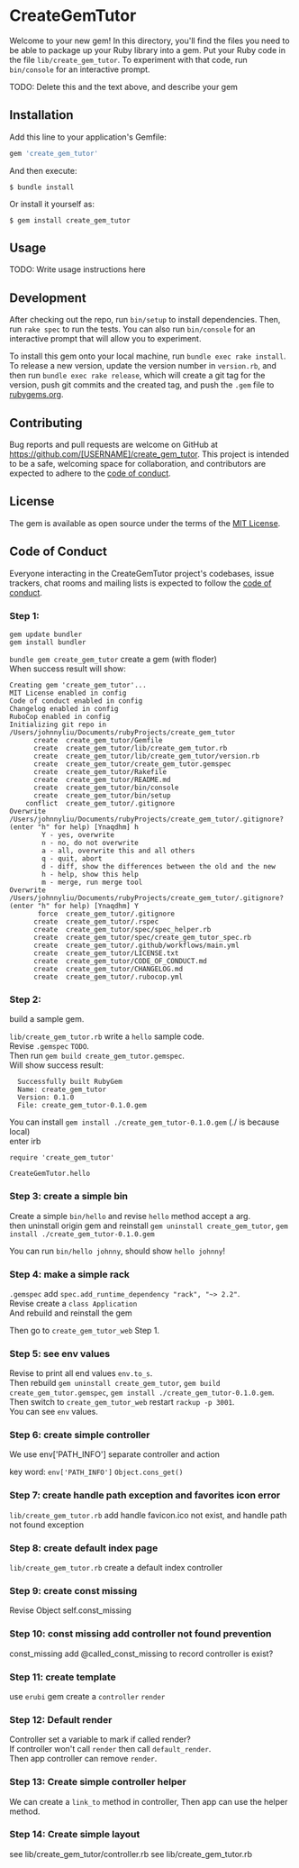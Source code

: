 # CreateGemTutor

Welcome to your new gem! In this directory, you'll find the files you need to be able to package up your Ruby library into a gem. Put your Ruby code in the file `lib/create_gem_tutor`. To experiment with that code, run `bin/console` for an interactive prompt.

TODO: Delete this and the text above, and describe your gem

## Installation

Add this line to your application's Gemfile:

```ruby
gem 'create_gem_tutor'
```

And then execute:

    $ bundle install

Or install it yourself as:

    $ gem install create_gem_tutor

## Usage

TODO: Write usage instructions here

## Development

After checking out the repo, run `bin/setup` to install dependencies. Then, run `rake spec` to run the tests. You can also run `bin/console` for an interactive prompt that will allow you to experiment.

To install this gem onto your local machine, run `bundle exec rake install`. To release a new version, update the version number in `version.rb`, and then run `bundle exec rake release`, which will create a git tag for the version, push git commits and the created tag, and push the `.gem` file to [rubygems.org](https://rubygems.org).

## Contributing

Bug reports and pull requests are welcome on GitHub at https://github.com/[USERNAME]/create_gem_tutor. This project is intended to be a safe, welcoming space for collaboration, and contributors are expected to adhere to the [code of conduct](https://github.com/[USERNAME]/create_gem_tutor/blob/main/CODE_OF_CONDUCT.md).

## License

The gem is available as open source under the terms of the [MIT License](https://opensource.org/licenses/MIT).

## Code of Conduct

Everyone interacting in the CreateGemTutor project's codebases, issue trackers, chat rooms and mailing lists is expected to follow the [code of conduct](https://github.com/[USERNAME]/create_gem_tutor/blob/main/CODE_OF_CONDUCT.md).


### Step 1:
`gem update bundler`  
`gem install bundler`  

`bundle gem create_gem_tutor` create a gem (with floder)  
When success result will show:  

```
Creating gem 'create_gem_tutor'...
MIT License enabled in config
Code of conduct enabled in config
Changelog enabled in config
RuboCop enabled in config
Initializing git repo in /Users/johnnyliu/Documents/rubyProjects/create_gem_tutor
      create  create_gem_tutor/Gemfile
      create  create_gem_tutor/lib/create_gem_tutor.rb
      create  create_gem_tutor/lib/create_gem_tutor/version.rb
      create  create_gem_tutor/create_gem_tutor.gemspec
      create  create_gem_tutor/Rakefile
      create  create_gem_tutor/README.md
      create  create_gem_tutor/bin/console
      create  create_gem_tutor/bin/setup
    conflict  create_gem_tutor/.gitignore
Overwrite /Users/johnnyliu/Documents/rubyProjects/create_gem_tutor/.gitignore? (enter "h" for help) [Ynaqdhm] h
        Y - yes, overwrite
        n - no, do not overwrite
        a - all, overwrite this and all others
        q - quit, abort
        d - diff, show the differences between the old and the new
        h - help, show this help
        m - merge, run merge tool
Overwrite /Users/johnnyliu/Documents/rubyProjects/create_gem_tutor/.gitignore? (enter "h" for help) [Ynaqdhm] Y
       force  create_gem_tutor/.gitignore
      create  create_gem_tutor/.rspec
      create  create_gem_tutor/spec/spec_helper.rb
      create  create_gem_tutor/spec/create_gem_tutor_spec.rb
      create  create_gem_tutor/.github/workflows/main.yml
      create  create_gem_tutor/LICENSE.txt
      create  create_gem_tutor/CODE_OF_CONDUCT.md
      create  create_gem_tutor/CHANGELOG.md
      create  create_gem_tutor/.rubocop.yml
```

### Step 2:
build a sample gem.

`lib/create_gem_tutor.rb` write a `hello` sample code.  
Revise `.gemspec` `TODO`.  
Then run `gem build create_gem_tutor.gemspec`.  
Will show success result:

```
  Successfully built RubyGem
  Name: create_gem_tutor
  Version: 0.1.0
  File: create_gem_tutor-0.1.0.gem
```
  
You can install `gem install ./create_gem_tutor-0.1.0.gem` (./ is because local)  
enter irb  

```
require 'create_gem_tutor'

CreateGemTutor.hello
```

### Step 3: create a simple bin
Create a simple `bin/hello` and revise `hello` method accept a arg.  
then uninstall origin gem and reinstall `gem uninstall create_gem_tutor`, `gem install ./create_gem_tutor-0.1.0.gem`  

You can run `bin/hello johnny`, should show `hello johnny`!

### Step 4: make a simple rack
`.gemspec` add `spec.add_runtime_dependency "rack", "~> 2.2"`.  
Revise create a `class Application`  
And rebuild and reinstall the gem

Then go to `create_gem_tutor_web` Step 1.

### Step 5: see env values
Revise to print all end values `env.to_s`.  
Then rebuild `gem uninstall create_gem_tutor`, `gem build create_gem_tutor.gemspec`, `gem install ./create_gem_tutor-0.1.0.gem`.  
Then switch to `create_gem_tutor_web` restart `rackup -p 3001`.  
You can see `env` values.

### Step 6: create simple controller
We use env['PATH_INFO'] separate controller and action

key word:
`env['PATH_INFO']`
`Object.cons_get()`

### Step 7: create handle path exception and favorites icon error
`lib/create_gem_tutor.rb` add handle favicon.ico not exist,
and handle path not found exception

### Step 8: create default index page
`lib/create_gem_tutor.rb` create a default index controller

### Step 9: create const missing
Revise Object self.const_missing 

### Step 10: const missing add controller not found prevention
const_missing add @called_const_missing to record controller is exist?

### Step 11: create template
use `erubi` gem
create a `controller` `render`

### Step 12: Default render
Controller set a variable to mark if called render?  
If controller won't call `render` then call `default_render`.  
Then app controller can remove `render`.

### Step 13: Create simple controller helper
We can create a `link_to` method in controller, Then app can use the helper method.

### Step 14: Create simple layout
see lib/create_gem_tutor/controller.rb
see lib/create_gem_tutor.rb

